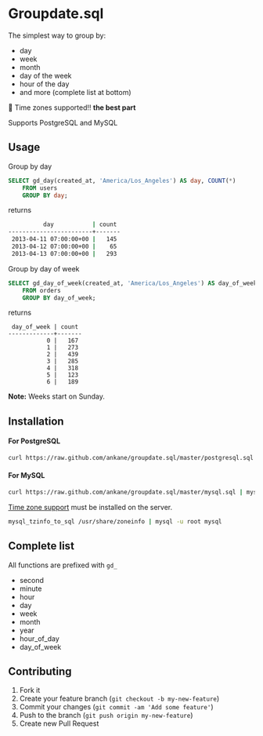 # Groupdate.sql

The simplest way to group by:

- day
- week
- month
- day of the week
- hour of the day
- and more (complete list at bottom)

:tada: Time zones supported!! **the best part**

Supports PostgreSQL and MySQL

## Usage

Group by day

```sql
SELECT gd_day(created_at, 'America/Los_Angeles') AS day, COUNT(*)
    FROM users
    GROUP BY day;
```

returns

```sh
          day           | count
------------------------+-------
 2013-04-11 07:00:00+00 |   145
 2013-04-12 07:00:00+00 |    65
 2013-04-13 07:00:00+00 |   293
```

Group by day of week

```sql
SELECT gd_day_of_week(created_at, 'America/Los_Angeles') AS day_of_week, COUNT(*)
    FROM orders
    GROUP BY day_of_week;
```

returns

```
 day_of_week | count
-------------+-------
           0 |   167
           1 |   273
           2 |   439
           3 |   285
           4 |   318
           5 |   123
           6 |   189
```

**Note:** Weeks start on Sunday.

## Installation

#### For PostgreSQL

```sh
curl https://raw.github.com/ankane/groupdate.sql/master/postgresql.sql | psql db_name
```

#### For MySQL

```sh
curl https://raw.github.com/ankane/groupdate.sql/master/mysql.sql | mysql -u root db_name
```

[Time zone support](http://dev.mysql.com/doc/refman/5.6/en/time-zone-support.html) must be installed on the server.

```sh
mysql_tzinfo_to_sql /usr/share/zoneinfo | mysql -u root mysql
```

## Complete list

All functions are prefixed with `gd_`

- second
- minute
- hour
- day
- week
- month
- year
- hour_of_day
- day_of_week

## Contributing

1. Fork it
2. Create your feature branch (`git checkout -b my-new-feature`)
3. Commit your changes (`git commit -am 'Add some feature'`)
4. Push to the branch (`git push origin my-new-feature`)
5. Create new Pull Request
